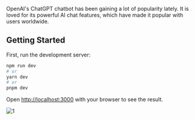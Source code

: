 OpenAI's ChatGPT chatbot has been gaining a lot of popularity lately. It is loved for its powerful AI chat features, which have made it popular with users worldwide.

## Getting Started

First, run the development server:

```bash
npm run dev
# or
yarn dev
# or
pnpm dev
```

Open [http://localhost:3000](http://localhost:3000) with your browser to see the result.

![1](https://user-images.githubusercontent.com/88679102/215555157-32953935-9a8b-4ba8-a879-fe43715a835d.png)
